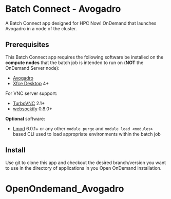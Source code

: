 # Batch Connect - Avogadro

A Batch Connect app designed for HPC Now! OnDemand that launches Avogadro in a node of the cluster.

## Prerequisites

This Batch Connect app requires the following software be installed on the
**compute nodes** that the batch job is intended to run on (**NOT** the
OnDemand Server node):

- [Avogadro]
- [Xfce Desktop] 4+

For VNC server support:

- [TurboVNC] 2.1+
- [websockify] 0.8.0+

**Optional** software:

- [Lmod] 6.0.1+ or any other `module purge` and `module load <modules>` based
  CLI used to load appropriate environments within the batch job

[Avogadro]: https://sourceforge.net/projects/avogadro/files/
[Xfce Desktop]: https://xfce.org/
[TurboVNC]: http://www.turbovnc.org/
[websockify]: https://github.com/novnc/websockify
[X server]: https://www.x.org/
[VirtualGL]: http://www.virtualgl.org/
[Lmod]: https://www.tacc.utexas.edu/research-development/tacc-projects/lmod

## Install

Use git to clone this app and checkout the desired branch/version you want to
use in the directory of applications in you Open OnDemand installation.

# OpenOndemand_Avogadro

